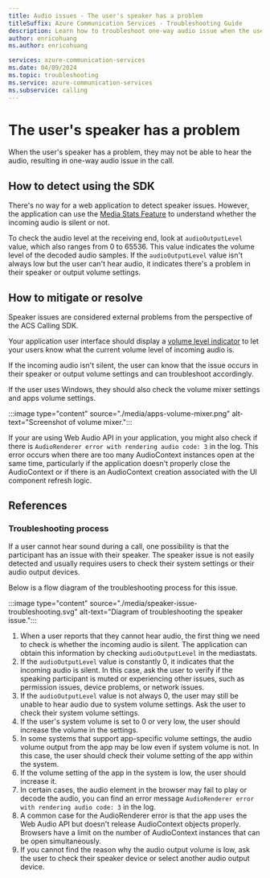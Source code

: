 ```yaml
---
title: Audio issues - The user's speaker has a problem
titleSuffix: Azure Communication Services - Troubleshooting Guide
description: Learn how to troubleshoot one-way audio issue when the user's speaker has a problem.
author: enricohuang
ms.author: enricohuang

services: azure-communication-services
ms.date: 04/09/2024
ms.topic: troubleshooting
ms.service: azure-communication-services
ms.subservice: calling
---
```


# The user's speaker has a problem
When the user's speaker has a problem, they may not be able to hear the audio, resulting in one-way audio issue in the call.

## How to detect using the SDK
There's no way for a web application to detect speaker issues.
However, the application can use the [Media Stats Feature](../../../../concepts/voice-video-calling/media-quality-sdk.md) 
to understand whether the incoming audio is silent or not.

To check the audio level at the receiving end, look at `audioOutputLevel` value, which also ranges from 0 to 65536.
This value indicates the volume level of the decoded audio samples.
If the `audioOutputLevel` value isn't always low but the user can't hear audio, it indicates there's a problem in their speaker or output volume settings.

## How to mitigate or resolve
Speaker issues are considered external problems from the perspective of the ACS Calling SDK.

Your application user interface should display a [volume level indicator](../../../../quickstarts/voice-video-calling/get-started-volume-indicator.md?pivots=platform-web) to let your users know what the current volume level of incoming audio is.

If the incoming audio isn't silent, the user can know that the issue occurs in their speaker or output volume settings and can troubleshoot accordingly.

If the user uses Windows, they should also check the volume mixer settings and apps volume settings.

:::image type="content" source="./media/apps-volume-mixer.png" alt-text="Screenshot of volume mixer.":::

If your are using Web Audio API in your application, you might also check if there is `AudioRenderer error with rendering audio code: 3` in the log.
This error occurs when there are too many AudioContext instances open at the same time, particularly if the application doesn't properly close the AudioContext or 
if there is an AudioContext creation associated with the UI component refresh logic.

## References
### Troubleshooting process
If a user cannot hear sound during a call, one possibility is that the participant has an issue with their speaker.
The speaker issue is not easily detected and usually requires users to check their system settings or their audio output devices.

Below is a flow diagram of the troubleshooting process for this issue.

:::image type="content" source="./media/speaker-issue-troubleshooting.svg" alt-text="Diagram of troubleshooting the speaker issue.":::

1. When a user reports that they cannot hear audio, the first thing we need to check is whether the incoming audio is silent. The application can obtain this information by checking `audioOutputLevel` in the mediastats.
2. If the `audioOutputLevel` value is constantly 0, it indicates that the incoming audio is silent. In this case, ask the user to verify if the speaking participant is muted or experiencing other issues, such as permission issues, device problems, or network issues.
3. If the `audioOutputLevel` value is not always 0, the user may still be unable to hear audio due to system volume settings. Ask the user to check their system volume settings. 
4. If the user's system volume is set to 0 or very low, the user should increase the volume in the settings.
5. In some systems that support app-specific volume settings, the audio volume output from the app may be low even if system volume is not. In this case, the user should check their volume setting of the app within the system.
6. If the volume setting of the app in the system is low, the user should increase it.
7. In certain cases, the audio element in the browser may fail to play or decode the audio, you can find an error message `AudioRenderer error with rendering audio code: 3` in the log. 
8. A common case for the AudioRenderer error is that the app uses the Web Audio API but doesn't release AudioContext objects properly. Browsers have a limit on the number of AudioContext instances that can be open simultaneously.
9. If you cannot find the reason why the audio output volume is low, ask the user to check their speaker device or select another audio output device.
